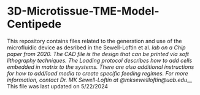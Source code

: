 # 3D-Microtissue-TME-Model-Centipede
This repository contains files related to the generation and use of the microfluidic device as desribed in the Sewell-Loftin et al. _lab on a Chip  paper from 2020. 
The CAD file is the design that can be printed via soft lithography techniques. 
The Loading protocol describes how to add cells embedded in matrix to the systems. There are also additional instructions for how to add/load media to create specific feeding regimes.
For more information, contact Dr. MK Sewell-Loftin at @mksewellloftin@uab.edu___
This file was last updated on 5/22/2024
